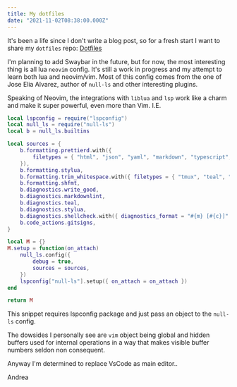 ```yaml
---
title: My dotfiles
date: "2021-11-02T08:38:00.000Z"
---
```


It's been a life since I don't write a blog post, so for a fresh start I want to
share my `dotfiles` repo:
[Dotfiles](https://github.com/glitches/dotfiles)

I'm planning to add Swaybar in the future, but for now, the most interesting
thing is all lua `neovim` config. It's still a work in progress and my attempt
to learn both lua and neovim/vim.
Most of this config comes from the one of Jose Elia Alvarez, author of
`null-ls` and other interesting plugins.

Speaking of Neovim, the integrations with `liblua` and `lsp` work like a charm and make
it super powerful, even more than Vim.
I.E.

```lua
local lspconfig = require("lspconfig")
local null_ls = require("null-ls")
local b = null_ls.builtins

local sources = {
	b.formatting.prettierd.with({
		filetypes = { "html", "json", "yaml", "markdown", "typescript", "typescriptreact" },
	}),
	b.formatting.stylua,
	b.formatting.trim_whitespace.with({ filetypes = { "tmux", "teal", "zsh" } }),
	b.formatting.shfmt,
	b.diagnostics.write_good,
	b.diagnostics.markdownlint,
	b.diagnostics.teal,
	b.diagnostics.stylua,
	b.diagnostics.shellcheck.with({ diagnostics_format = "#{m} [#{c}]" }),
	b.code_actions.gitsigns,
}

local M = {}
M.setup = function(on_attach)
	null_ls.config({
		debug = true,
		sources = sources,
	})
	lspconfig["null-ls"].setup({ on_attach = on_attach })
end

return M
```

This snippet requires lspconfig package and just pass an object to the `null-ls`
config.

The dowsides I personally see are `vim` object being global and hidden buffers used for
internal operations in a way that makes visible buffer numbers seldon non
consequent.

Anyway I'm determined to replace VsCode as main editor..

Andrea
